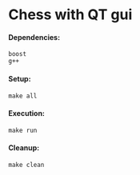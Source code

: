 # Chess with QT gui
#### Dependencies:
    boost
    g++
    
#### Setup:
    make all
  
#### Execution:
    make run
   
#### Cleanup:
    make clean
